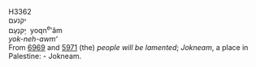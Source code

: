 <body>
  <p>H3362<br>  יקנעם  <br> יָקנְעָם  ‎  yoqn<sup>e</sup>‛âm  <br><i>yok-neh-awm‘ </i><br>From <a href="h6969.htm">6969</a> and <a href="h5971.htm">5971</a>  (the) <i>people</i> <i>will</i> <i>be</i> <i>lamented</i>; <i>Jokneam</i>, a place in Palestine: - Jokneam.<br></p>
 </body>